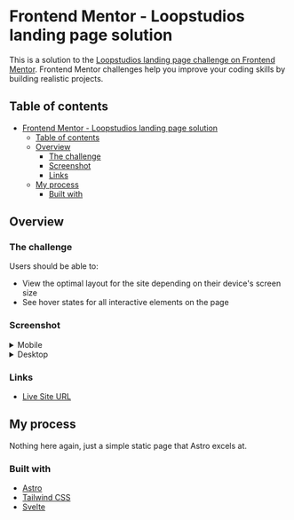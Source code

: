 # Frontend Mentor - Loopstudios landing page solution

This is a solution to the [Loopstudios landing page challenge on Frontend Mentor](https://www.frontendmentor.io/challenges/loopstudios-landing-page-N88J5Onjw). Frontend Mentor challenges help you improve your coding skills by building realistic projects.

## Table of contents

- [Frontend Mentor - Loopstudios landing page solution](#frontend-mentor---loopstudios-landing-page-solution)
  - [Table of contents](#table-of-contents)
  - [Overview](#overview)
    - [The challenge](#the-challenge)
    - [Screenshot](#screenshot)
    - [Links](#links)
  - [My process](#my-process)
    - [Built with](#built-with)

## Overview

### The challenge

Users should be able to:

- View the optimal layout for the site depending on their device's screen size
- See hover states for all interactive elements on the page

### Screenshot

<details>
<summary>Mobile</summary>

![Mobile](./screenshot-mobile.jpeg)

</details>

<details>
<summary>Desktop</summary>

![Desktop](./screenshot-desktop.jpeg)

</details>

### Links

- [Live Site URL](https://loopstudios-landing-page.frilly.dev)

## My process

Nothing here again, just a simple static page that Astro excels at.

### Built with

- [Astro](https://astro.build/)
- [Tailwind CSS](https://tailwindcss.com/)
- [Svelte](https://svelte.dev/)
